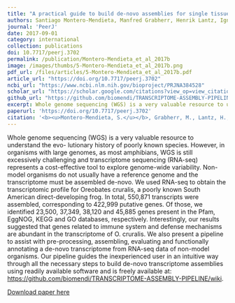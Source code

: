 ```yaml
---
title: "A practical guide to build de-novo assemblies for single tissues of non-model organisms: the example of a Neotropical frog"
authors: Santiago Montero-Mendieta, Manfred Grabherr, Henrik Lantz, Ignacio De la Riva, Jennifer A. Leonard, Matthew T. Webster, Carles Vilà
journal: 'PeerJ'
date: 2017-09-01
category: international
collection: publications
doi: 10.7717/peerj.3702
permalink: /publication/Montero-Mendieta_et_al_2017b
image: /images/thumbs/5-Montero-Mendieta_et_al_2017b.png
pdf_url: /files/articles/5-Montero-Mendieta_et_al_2017b.pdf
article_url: "https://doi.org/10.7717/peerj.3702"
ncbi_url: "https://www.ncbi.nlm.nih.gov/bioproject/PRJNA384528"
scholar_url: "https://scholar.google.com/citations?view_op=view_citation&hl=en&user=kecK5aoAAAAJ&citation_for_view=kecK5aoAAAAJ:UeHWp8X0CEIC"
github_url: "https://github.com/biomendi/TRANSCRIPTOME-ASSEMBLY-PIPELINE"
excerpt: Whole genome sequencing (WGS) is a very valuable resource to understand the evo- lutionary history of poorly known species. However, in organisms with large genomes, as most amphibians, WGS is still excessively challenging and transcriptome sequencing (RNA-seq) represents a cost-effective tool to explore genome-wide variability. Non- model organisms do not usually have a reference genome and the transcriptome must be assembled de-novo. We used RNA-seq to obtain the transcriptomic profile for Oreobates cruralis, a poorly known South American direct-developing frog ...
paperurl: 'https://doi.org/10.7717/peerj.3702'
citation: '<b><u>Montero-Mendieta, S.</u></b>, Grabherr, M., Lantz, H., De la Riva, I., Leonard, J.A., Webster, M.T., Vilà, C. (2017). A practical guide to build de-novo assemblies for single tissues of non-model organisms: the example of a Neotropical frog. <i>PeerJ</i>, 5, e3702'
---
```

Whole genome sequencing (WGS) is a very valuable resource to understand the evo- lutionary history of poorly known species. However, in organisms with large genomes, as most amphibians, WGS is still excessively challenging and transcriptome sequencing (RNA-seq) represents a cost-effective tool to explore genome-wide variability. Non- model organisms do not usually have a reference genome and the transcriptome must be assembled de-novo. We used RNA-seq to obtain the transcriptomic profile for Oreobates cruralis, a poorly known South American direct-developing frog. In total, 550,871 transcripts were assembled, corresponding to 422,999 putative genes. Of those, we identified 23,500, 37,349, 38,120 and 45,885 genes present in the Pfam, EggNOG, KEGG and GO databases, respectively. Interestingly, our results suggested that genes related to immune system and defense mechanisms are abundant in the transcriptome of O. cruralis. We also present a pipeline to assist with pre-processing, assembling, evaluating and functionally annotating a de-novo transcriptome from RNA-seq data of non-model organisms. Our pipeline guides the inexperienced user in an intuitive way through all the necessary steps to build de-novo transcriptome assemblies using readily available software and is freely available at: https://github.com/biomendi/TRANSCRIPTOME-ASSEMBLY-PIPELINE/wiki.

[Download paper here](https://santiagomonteromendieta.github.io/files/Montero-Mendieta_et_al_2019.pdf)
